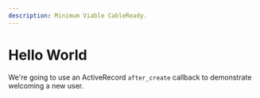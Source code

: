 ```yaml
---
description: Minimum Viable CableReady.
---
```


# Hello World

We're going to use an ActiveRecord `after_create` callback to demonstrate welcoming a new user.


